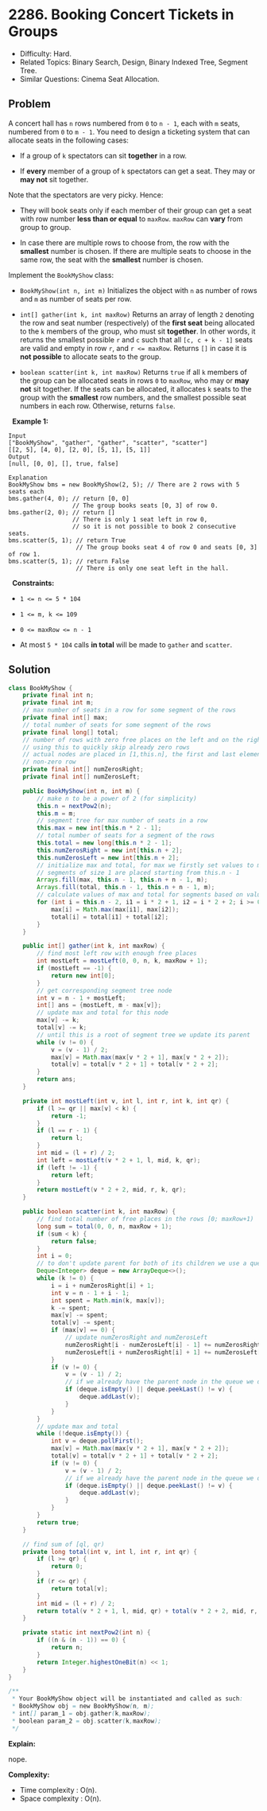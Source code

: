 # 2286. Booking Concert Tickets in Groups

- Difficulty: Hard.
- Related Topics: Binary Search, Design, Binary Indexed Tree, Segment Tree.
- Similar Questions: Cinema Seat Allocation.

## Problem

A concert hall has ```n``` rows numbered from ```0``` to ```n - 1```, each with ```m``` seats, numbered from ```0``` to ```m - 1```. You need to design a ticketing system that can allocate seats in the following cases:


	
- If a group of ```k``` spectators can sit **together** in a row.
	
- If **every** member of a group of ```k``` spectators can get a seat. They may or **may not** sit together.


Note that the spectators are very picky. Hence:


	
- They will book seats only if each member of their group can get a seat with row number **less than or equal** to ```maxRow```. ```maxRow``` can **vary** from group to group.
	
- In case there are multiple rows to choose from, the row with the **smallest** number is chosen. If there are multiple seats to choose in the same row, the seat with the **smallest** number is chosen.


Implement the ```BookMyShow``` class:


	
- ```BookMyShow(int n, int m)``` Initializes the object with ```n``` as number of rows and ```m``` as number of seats per row.
	
- ```int[] gather(int k, int maxRow)``` Returns an array of length ```2``` denoting the row and seat number (respectively) of the **first seat** being allocated to the ```k``` members of the group, who must sit **together**. In other words, it returns the smallest possible ```r``` and ```c``` such that all ```[c, c + k - 1]``` seats are valid and empty in row ```r```, and ```r <= maxRow```. Returns ```[]``` in case it is **not possible** to allocate seats to the group.
	
- ```boolean scatter(int k, int maxRow)``` Returns ```true``` if all ```k``` members of the group can be allocated seats in rows ```0``` to ```maxRow```, who may or **may not** sit together. If the seats can be allocated, it allocates ```k``` seats to the group with the **smallest** row numbers, and the smallest possible seat numbers in each row. Otherwise, returns ```false```.


 
**Example 1:**

```
Input
["BookMyShow", "gather", "gather", "scatter", "scatter"]
[[2, 5], [4, 0], [2, 0], [5, 1], [5, 1]]
Output
[null, [0, 0], [], true, false]

Explanation
BookMyShow bms = new BookMyShow(2, 5); // There are 2 rows with 5 seats each 
bms.gather(4, 0); // return [0, 0]
                  // The group books seats [0, 3] of row 0. 
bms.gather(2, 0); // return []
                  // There is only 1 seat left in row 0,
                  // so it is not possible to book 2 consecutive seats. 
bms.scatter(5, 1); // return True
                   // The group books seat 4 of row 0 and seats [0, 3] of row 1. 
bms.scatter(5, 1); // return False
                   // There is only one seat left in the hall.
```

 
**Constraints:**


	
- ```1 <= n <= 5 * 104```
	
- ```1 <= m, k <= 109```
	
- ```0 <= maxRow <= n - 1```
	
- At most ```5 * 104``` calls **in total** will be made to ```gather``` and ```scatter```.



## Solution

```java
class BookMyShow {
    private final int n;
    private final int m;
    // max number of seats in a row for some segment of the rows
    private final int[] max;
    // total number of seats for some segment of the rows
    private final long[] total;
    // number of rows with zero free places on the left and on the right
    // using this to quickly skip already zero rows
    // actual nodes are placed in [1,this.n], the first and last element only shows there the first
    // non-zero row
    private final int[] numZerosRight;
    private final int[] numZerosLeft;

    public BookMyShow(int n, int m) {
        // make n to be a power of 2 (for simplicity)
        this.n = nextPow2(n);
        this.m = m;
        // segment tree for max number of seats in a row
        this.max = new int[this.n * 2 - 1];
        // total number of seats for a segment of the rows
        this.total = new long[this.n * 2 - 1];
        this.numZerosRight = new int[this.n + 2];
        this.numZerosLeft = new int[this.n + 2];
        // initialize max and total, for max we firstly set values to m
        // segments of size 1 are placed starting from this.n - 1
        Arrays.fill(max, this.n - 1, this.n + n - 1, m);
        Arrays.fill(total, this.n - 1, this.n + n - 1, m);
        // calculate values of max and total for segments based on values of their children
        for (int i = this.n - 2, i1 = i * 2 + 1, i2 = i * 2 + 2; i >= 0; i--, i1 -= 2, i2 -= 2) {
            max[i] = Math.max(max[i1], max[i2]);
            total[i] = total[i1] + total[i2];
        }
    }

    public int[] gather(int k, int maxRow) {
        // find most left row with enough free places
        int mostLeft = mostLeft(0, 0, n, k, maxRow + 1);
        if (mostLeft == -1) {
            return new int[0];
        }
        // get corresponding segment tree node
        int v = n - 1 + mostLeft;
        int[] ans = {mostLeft, m - max[v]};
        // update max and total for this node
        max[v] -= k;
        total[v] -= k;
        // until this is a root of segment tree we update its parent
        while (v != 0) {
            v = (v - 1) / 2;
            max[v] = Math.max(max[v * 2 + 1], max[v * 2 + 2]);
            total[v] = total[v * 2 + 1] + total[v * 2 + 2];
        }
        return ans;
    }

    private int mostLeft(int v, int l, int r, int k, int qr) {
        if (l >= qr || max[v] < k) {
            return -1;
        }
        if (l == r - 1) {
            return l;
        }
        int mid = (l + r) / 2;
        int left = mostLeft(v * 2 + 1, l, mid, k, qr);
        if (left != -1) {
            return left;
        }
        return mostLeft(v * 2 + 2, mid, r, k, qr);
    }

    public boolean scatter(int k, int maxRow) {
        // find total number of free places in the rows [0; maxRow+1)
        long sum = total(0, 0, n, maxRow + 1);
        if (sum < k) {
            return false;
        }
        int i = 0;
        // to don't update parent for both of its children we use a queue
        Deque<Integer> deque = new ArrayDeque<>();
        while (k != 0) {
            i = i + numZerosRight[i] + 1;
            int v = n - 1 + i - 1;
            int spent = Math.min(k, max[v]);
            k -= spent;
            max[v] -= spent;
            total[v] -= spent;
            if (max[v] == 0) {
                // update numZerosRight and numZerosLeft
                numZerosRight[i - numZerosLeft[i] - 1] += numZerosRight[i] + 1;
                numZerosLeft[i + numZerosRight[i] + 1] += numZerosLeft[i] + 1;
            }
            if (v != 0) {
                v = (v - 1) / 2;
                // if we already have the parent node in the queue we don't need to update it
                if (deque.isEmpty() || deque.peekLast() != v) {
                    deque.addLast(v);
                }
            }
        }
        // update max and total
        while (!deque.isEmpty()) {
            int v = deque.pollFirst();
            max[v] = Math.max(max[v * 2 + 1], max[v * 2 + 2]);
            total[v] = total[v * 2 + 1] + total[v * 2 + 2];
            if (v != 0) {
                v = (v - 1) / 2;
                // if we already have the parent node in the queue we don't need to update it
                if (deque.isEmpty() || deque.peekLast() != v) {
                    deque.addLast(v);
                }
            }
        }
        return true;
    }

    // find sum of [ql, qr)
    private long total(int v, int l, int r, int qr) {
        if (l >= qr) {
            return 0;
        }
        if (r <= qr) {
            return total[v];
        }
        int mid = (l + r) / 2;
        return total(v * 2 + 1, l, mid, qr) + total(v * 2 + 2, mid, r, qr);
    }

    private static int nextPow2(int n) {
        if ((n & (n - 1)) == 0) {
            return n;
        }
        return Integer.highestOneBit(n) << 1;
    }
}

/**
 * Your BookMyShow object will be instantiated and called as such:
 * BookMyShow obj = new BookMyShow(n, m);
 * int[] param_1 = obj.gather(k,maxRow);
 * boolean param_2 = obj.scatter(k,maxRow);
 */
```

**Explain:**

nope.

**Complexity:**

* Time complexity : O(n).
* Space complexity : O(n).
